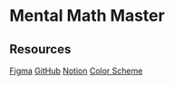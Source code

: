 # Mental Math Master

## Resources

[Figma](https://www.figma.com/file/bjB22uZJg44UbKl4ngNCwd/Mental-Math-Master?node-id=0%3A1)
[GitHub](https://github.com/mikareich/metal-math-master)
[Notion](https://www.notion.so/Mental-Math-Master-2317617137f44292ba019b5bacb8e382)
[Color Scheme](https://www.nordtheme.com/)
